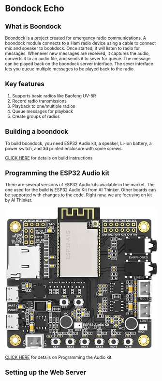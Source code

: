 # Bondock Echo

## What is Boondock
Boondock is a project created for emergency radio communications. A boondock module connects to a Ham radio device using a cable to connect mic and speaker to bookdock. Once started, it will listen to radio for messages. Whenever new messages are received, it captures the audio, converts it to an audio file, and sends it to sever for queue. The message can be played back on the boondock server interface. The sever interface lets you queue multiple messages to be played back to the radio.

## Key features
<ol>
  <li>Supports basic radios like Baofeng UV-5R</li>
  <li>Record radio transmissions</li>
  <li>Playback to one/multiple radios</li>
  <li>Queue messages for playback</li>
  <li>Create groups of radios</li>
</ol>

## Building a boondock

To build boondock, you need ESP32 Audio kit, a speaker, Li-ion battery, a power switch, and 3d printed enclosure with some screws. 

[CLICK HERE](/3d.print/README.md) for details on build instructions

## Programming the ESP32 Audio kit

There are several versions of ESP32 Audio kits available in the market. The one used for the build is ESP32 Audio Kit from AI Thinker. Other boards can be supported with changes to the code. Right now, we are focusing on kit by AI Thinker.

![ESP32 Audio Kit](images/esp32audio-1.jpg)

[CLICK HERE](/esp32.audio/README.md) for details on Programming the Audio kit.

## Setting up the Web Server
